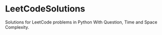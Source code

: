 # LeetCodeSolutions
Solutions for LeetCode problems in Python With Question, Time and Space Complexity.
